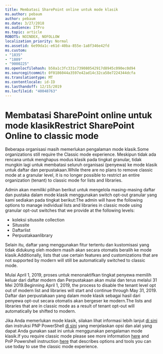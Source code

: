 ```yaml
---
title: Membatasi SharePoint online untuk mode klasik
ms.author: pebaum
author: pebaum
ms.date: 3/27/2018
ms.audience: ITPro
ms.topic: article
ROBOTS: NOINDEX, NOFOLLOW
localization_priority: Normal
ms.assetid: 6e99da1c-e61d-40ba-855e-1a8f346e42fd
ms.custom:
- "1835"
- "1889"
- "9000225"
ms.openlocfilehash: b58a1c3fc331c739080542917d8945c090ec0d94
ms.sourcegitcommit: 0f0186044a3597e42ad14c32ca58e7224344dcfa
ms.translationtype: MT
ms.contentlocale: id-ID
ms.lasthandoff: 12/15/2019
ms.locfileid: "40048763"
---
```

# <a name="restrict-sharepoint-online-to-classic-mode"></a><span data-ttu-id="b7884-102">Membatasi SharePoint online untuk mode klasik</span><span class="sxs-lookup"><span data-stu-id="b7884-102">Restrict SharePoint Online to classic mode</span></span>

<span data-ttu-id="b7884-103">Beberapa organisasi masih memerlukan pengalaman mode klasik.</span><span class="sxs-lookup"><span data-stu-id="b7884-103">Some organizations still require the Classic mode experience.</span></span> <span data-ttu-id="b7884-104">Meskipun tidak ada rencana untuk menghapus modus klasik pada tingkat granular, tidak mungkin lagi untuk membatasi seluruh organisasi (penyewa) ke mode klasik untuk daftar dan perpustakaan.</span><span class="sxs-lookup"><span data-stu-id="b7884-104">While there are no plans to remove classic mode at a granular level, it is no longer possible to restrict an entire organization (tenant) to classic mode for lists and libraries.</span></span>

<span data-ttu-id="b7884-105">Admin akan memiliki pilihan berikut untuk mengelola masing-masing daftar dan pustaka dalam mode klasik menggunakan switch opt-out granular yang kami sediakan pada tingkat berikut:</span><span class="sxs-lookup"><span data-stu-id="b7884-105">The admin will have the following options to manage individual lists and libraries in classic mode using granular opt-out switches that we provide at the following levels:</span></span>

- <span data-ttu-id="b7884-106">koleksi situs</span><span class="sxs-lookup"><span data-stu-id="b7884-106">site collection</span></span>
- <span data-ttu-id="b7884-107">Situs</span><span class="sxs-lookup"><span data-stu-id="b7884-107">site</span></span>
- <span data-ttu-id="b7884-108">Daftar</span><span class="sxs-lookup"><span data-stu-id="b7884-108">list</span></span>
- <span data-ttu-id="b7884-109">Perpustakaan</span><span class="sxs-lookup"><span data-stu-id="b7884-109">library</span></span>

<span data-ttu-id="b7884-110">Selain itu, daftar yang menggunakan fitur tertentu dan kustomisasi yang tidak didukung oleh modern masih akan secara otomatis beralih ke mode klasik.</span><span class="sxs-lookup"><span data-stu-id="b7884-110">Additionally, lists that use certain features and customizations that are not supported by modern will still be automatically switched to classic mode.</span></span>

<span data-ttu-id="b7884-111">Mulai April 1, 2019, proses untuk menonaktifkan tingkat penyewa memilih keluar dari daftar modern dan Perpustakaan akan mulai dan terus melalui 31 Mei 2019.</span><span class="sxs-lookup"><span data-stu-id="b7884-111">Beginning April 1, 2019, the process to disable the tenant level opt out of modern list and libraries will start and continue through May 31, 2019.</span></span>  <span data-ttu-id="b7884-112">Daftar dan perpustakaan yang dalam mode klasik sebagai hasil dari penyewa opt-out secara otomatis akan bergeser ke modern.</span><span class="sxs-lookup"><span data-stu-id="b7884-112">The lists and libraries that are in classic mode as a result of tenant opt-out will automatically be shifted to modern.</span></span>

<span data-ttu-id="b7884-113">Jika Anda memerlukan mode klasik, silakan lihat informasi lebih lanjut [di sini](https://techcommunity.microsoft.com/t5/Microsoft-SharePoint-Blog/Delivering-SharePoint-modern-experiences/ba-p/315023) dan instruksi PNP PowerShell [di sini](https://docs.microsoft.com/sharepoint/dev/transform/modernize-userinterface-lists-and-libraries-optout) yang menjelaskan opsi dan alat yang dapat Anda gunakan saat ini untuk menggunakan pengalaman mode klasik.</span><span class="sxs-lookup"><span data-stu-id="b7884-113">If you require classic mode please see more information [here](https://techcommunity.microsoft.com/t5/Microsoft-SharePoint-Blog/Delivering-SharePoint-modern-experiences/ba-p/315023) and PnP Powershell instruction [here](https://docs.microsoft.com/sharepoint/dev/transform/modernize-userinterface-lists-and-libraries-optout) that describes options and tools you can use today to use the classic mode experience.</span></span>
